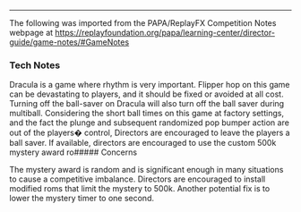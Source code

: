 ***
The following was imported from the PAPA/ReplayFX Competition Notes webpage at https://replayfoundation.org/papa/learning-center/director-guide/game-notes/#GameNotes

### Tech Notes
            
Dracula is a game where rhythm is very important. Flipper hop on this game can be devastating to players, and it should be fixed or avoided at all cost. Turning off the ball-saver on Dracula will also turn off the ball saver during multiball. Considering the short ball times on this game at factory settings, and the fact the plunge and subsequent randomized pop bumper action are out of the players� control, Directors are encouraged to leave the players a ball saver. If available, directors are encouraged to use the custom 500k mystery award ro##### Concerns
            
The mystery award is random and is significant enough in many situations to cause a competitive imbalance. Directors are encouraged to install modified roms that limit the mystery to 500k. Another potential fix is to lower the mystery timer to one second.